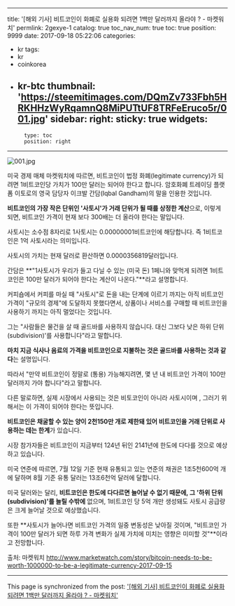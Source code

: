
---
title: '[해외 기사]  비트코인이 화폐로 실용화 되려면 1백만 달러까지 올라야 ?  - 마켓워치'
permlink: 2gexye-1
catalog: true
toc_nav_num: true
toc: true
position: 9999
date: 2017-09-18 05:22:06
categories:
- kr
tags:
- kr
- coinkorea
- kr-btc
thumbnail: 'https://steemitimages.com/DQmZv733Fbh5HRKHHzWyRqamnQ8MiPUTtUF8TRFeEruco5r/001.jpg'
sidebar:
    right:
        sticky: true
widgets:
    -
        type: toc
        position: right
---


![001.jpg](https://steemitimages.com/DQmZv733Fbh5HRKHHzWyRqamnQ8MiPUTtUF8TRFeEruco5r/001.jpg)

미국 경제 매체 마켓워치에 따르면, 비트코인이 법정 화폐(legitimate currency)가 되려면 1비트코인당 가치가 100만 달러는 되어야 한다고 합니다.   암호화폐 트레이딩 플랫폼 이토로의 영국 담당자  이크발 간담(Iqbal Gandham)의 말을 인용한 것입니다.

**비트코인의 가장 작은 단위인 '사토시'가 거래 단위가 될 때를 상정한 계산**으로, 이렇게 되면,  비트코인 가격이 현재 보다 300배는 더 올라야 한다는 말입니다. 

사토시는 소수점 8자리로 1사토시는 0.00000001비트코인에 해당합니다. 즉 1비트코인은 1억 사토시라는 의미입니다. 

사토시의 가치는 현재 달러로 환산하면 0.0000356819달러입니다. 

간담은 **"1사토시가 우리가 들고 다닐 수 있는 (미국 돈) 1페니와 맞먹게 되려면 1비트코인은 100만 달러가 되어야 한다는 계산이 나온다."**라고 설명합니다. 

커피숍에서 커피를 마실 때  "사토시"로 돈을 내는 단계에 이르기 까지는 아직 비트코인 가격이 "규모의 경제"에 도달하지 못했다면서, 상품이나 서비스를 구매할 때 비트코인을 사용하기 까지는 아직 멀었다는 것입니다.

그는 "사람들은 물건을 살 때 골드바를 사용하지 않습니다.  대신  그보다 낮은  하위 단위(subdivision)'를 사용합니다"라고 말합니다. 

**마치 지금 식사나 음료의 가격을 비트코인으로 지불하는 것은 골드바를 사용하는 것과 같다**는 설명입니다. 

따라서 "만약 비트코인이 정말로 (통용) 가능해지려면, 몇 년 내 비트코인 가격이 100만 달러까지 가야 합니다"라고 말합니다. 

다른 말로하면, 실제 시장에서 사용되는 것은 비토코인이 아니라 사토시이며 , 그러기 위해서는 이 가격이 되어야 한다는 뜻입니다.

**비트코인은 채굴할 수 있는 양이 2천150만 개로 제한돼 있어 비트코인을 거래 단위로 사용하는 데는 한계**가 있습니다. 

시장 참가자들은 비트코인이 지금부터 124년 뒤인 2141년에 한도에 다다를 것으로 예상하고 있습니다. 

미국 연준에 따르면, 7월 12일 기준 현재 유통되고 있는 연준의 채권은 1조5천600억 개에 달하며 8월 기준 유통 달러는 13조6천억 달러에 달합니다.

미국 달러와는 달리, **비트코인은 한도에 다다르면 늘어날 수 없기 때문에, 그 '하위 단위(subdivision)'를 늘릴 수밖에** 없으며,  1비트코인 당 5억 개만 생성돼도 사토시 공급량은 크게 늘어날 것으로 예상했습니다.

또한 **사토시가 늘어나면 비트코인 가격의 일중 변동성은 낮아질 것이며, "비트코인 가격이 100만 달러가 되면 하루 가격 변화가 실제 가치에 미치는 영향은 미미할 것"**이라고 전망합니다.

출처: 마켓워치
http://www.marketwatch.com/story/bitcoin-needs-to-be-worth-1000000-to-be-a-legitimate-currency-2017-09-15

- - -

This page is synchronized from the post: ['[해외 기사]  비트코인이 화폐로 실용화 되려면 1백만 달러까지 올라야 ?  - 마켓워치'](https://steemit.com/@pius.pius/2gexye-1)
